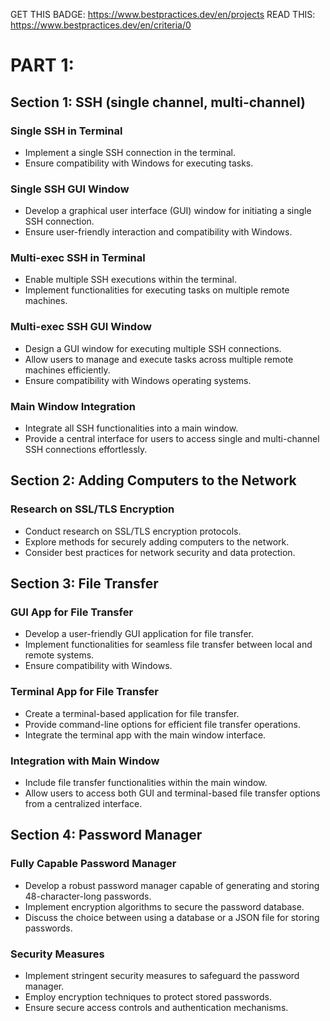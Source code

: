 GET THIS BADGE: https://www.bestpractices.dev/en/projects
READ THIS: https://www.bestpractices.dev/en/criteria/0


# PART 1:

## Section 1: SSH (single channel, multi-channel)

### Single SSH in Terminal
- Implement a single SSH connection in the terminal.
- Ensure compatibility with Windows for executing tasks.

### Single SSH GUI Window
- Develop a graphical user interface (GUI) window for initiating a single SSH connection.
- Ensure user-friendly interaction and compatibility with Windows.

### Multi-exec SSH in Terminal
- Enable multiple SSH executions within the terminal.
- Implement functionalities for executing tasks on multiple remote machines.

### Multi-exec SSH GUI Window
- Design a GUI window for executing multiple SSH connections.
- Allow users to manage and execute tasks across multiple remote machines efficiently.
- Ensure compatibility with Windows operating systems.

### Main Window Integration
- Integrate all SSH functionalities into a main window.
- Provide a central interface for users to access single and multi-channel SSH connections effortlessly.

## Section 2: Adding Computers to the Network

### Research on SSL/TLS Encryption
- Conduct research on SSL/TLS encryption protocols.
- Explore methods for securely adding computers to the network.
- Consider best practices for network security and data protection.

## Section 3: File Transfer

### GUI App for File Transfer
- Develop a user-friendly GUI application for file transfer.
- Implement functionalities for seamless file transfer between local and remote systems.
- Ensure compatibility with Windows.

### Terminal App for File Transfer
- Create a terminal-based application for file transfer.
- Provide command-line options for efficient file transfer operations.
- Integrate the terminal app with the main window interface.

### Integration with Main Window
- Include file transfer functionalities within the main window.
- Allow users to access both GUI and terminal-based file transfer options from a centralized interface.

## Section 4: Password Manager

### Fully Capable Password Manager
- Develop a robust password manager capable of generating and storing 48-character-long passwords.
- Implement encryption algorithms to secure the password database.
- Discuss the choice between using a database or a JSON file for storing passwords.

### Security Measures
- Implement stringent security measures to safeguard the password manager.
- Employ encryption techniques to protect stored passwords.
- Ensure secure access controls and authentication mechanisms.


